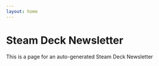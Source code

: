 ```yaml
---
layout: home
---
```


# Steam Deck Newsletter

This is a page for an auto-generated Steam Deck Newsletter